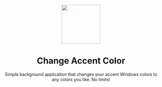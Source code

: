 <p align="center"><img src="https://raw.githubusercontent.com/J0nathan550/Change-Accent-Color/refs/heads/master/Change%20Accent%20Color/Assets/icon.ico" width="128" height="128"></p>
<h1 align="center"> Change Accent Color </h1>
<p align="center">Simple background application that changes your accent Windows colors to any colors you like. No limits!</p>
